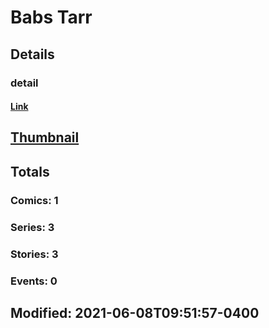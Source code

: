 # Babs  Tarr 
## Details
### detail
#### [Link](http://marvel.com/comics/creators/13579/babs_tarr?utm_campaign=apiRef&utm_source=225578a89fc76f3d20fbffda5d17a88d)
## [Thumbnail](http://i.annihil.us/u/prod/marvel/i/mg/b/40/image_not_available.jpg)
## Totals
### Comics: 1
### Series: 3
### Stories: 3
### Events: 0
## Modified: 2021-06-08T09:51:57-0400